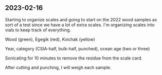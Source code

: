 ## 2023-02-16
Starting to organize scales and going to start on the 2022 wood samples as sort of a test since we have a lot of extra scales.
I'm organizing scales into vials to keep track of everything.

Wood (green), Egegik (red), Kvichak (yellow)

Year, category (CSIA-half, bulk-half, punched), ocean age (two or three)

Sonicating for 10 minutes to remove the residue from the scale card.

After cutting and punching, I will weigh each sample.
